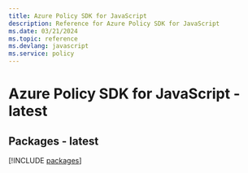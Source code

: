 ```yaml
---
title: Azure Policy SDK for JavaScript
description: Reference for Azure Policy SDK for JavaScript
ms.date: 03/21/2024
ms.topic: reference
ms.devlang: javascript
ms.service: policy
---
```

# Azure Policy SDK for JavaScript - latest
## Packages - latest
[!INCLUDE [packages](policy-index.md)]
